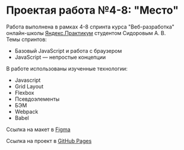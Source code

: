 # Проектая работа №4-8: **"Место"**

Работа выполнена в рамках 4-8 спринта курса "Веб-разработка" онлайн-школы [Яндекс.Практикум](https://practicum.yandex.ru/) студентом Сидоровым А. В.  
Темы спринтов:

- Базовый JavaScript и работа с браузером
- JavaScript — непростые концепции

В работе использованы изученные технологии:

- Javascript
- Grid Layout
- Flexbox
- Псевдоэлементы
- БЭМ
- Webpack
- Babel

Ссылка на макет в [Figma](https://www.figma.com/file/bjyvbKKJN2naO0ucURl2Z0/JavaScript.-Sprint-5?node-id=0%3A1)

Ссылка на проект в [GitHub Pages](https://temmmus.github.io/mesto/)
